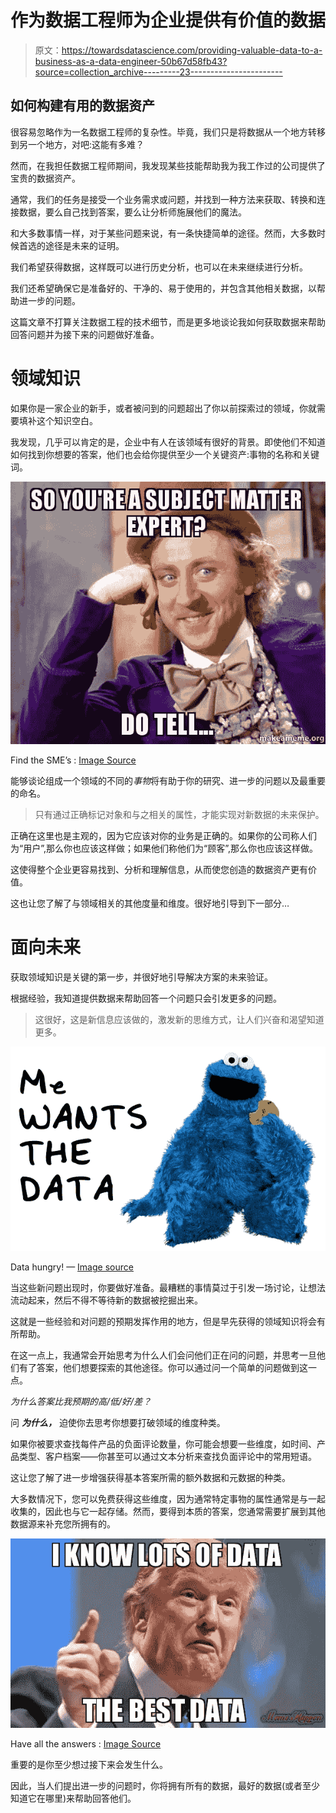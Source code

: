 # 作为数据工程师为企业提供有价值的数据

> 原文：<https://towardsdatascience.com/providing-valuable-data-to-a-business-as-a-data-engineer-50b67d58fb43?source=collection_archive---------23----------------------->

## 如何构建有用的数据资产

很容易忽略作为一名数据工程师的复杂性。毕竟，我们只是将数据从一个地方转移到另一个地方，对吧:这能有多难？

然而，在我担任数据工程师期间，我发现某些技能帮助我为我工作过的公司提供了宝贵的数据资产。

通常，我们的任务是接受一个业务需求或问题，并找到一种方法来获取、转换和连接数据，要么自己找到答案，要么让分析师施展他们的魔法。

和大多数事情一样，对于某些问题来说，有一条快捷简单的途径。然而，大多数时候首选的途径是未来的证明。

我们希望获得数据，这样既可以进行历史分析，也可以在未来继续进行分析。

我们还希望确保它是准备好的、干净的、易于使用的，并包含其他相关数据，以帮助进一步的问题。

这篇文章不打算关注数据工程的技术细节，而是更多地谈论我如何获取数据来帮助回答问题并为接下来的问题做好准备。

# 领域知识

如果你是一家企业的新手，或者被问到的问题超出了你以前探索过的领域，你就需要填补这个知识空白。

我发现，几乎可以肯定的是，企业中有人在该领域有很好的背景。即使他们不知道如何找到你想要的答案，他们也会给你提供至少一个关键资产:事物的名称和关键词。

![](img/285a9d0c97aa367c40b9c14e9d422ca6.png)

Find the SME’s : [Image Source](https://rodneywade.wordpress.com/2015/06/21/we-are-smes-if-you-please/)

能够谈论组成一个领域的不同的*事物*将有助于你的研究、进一步的问题以及最重要的命名。

> 只有通过正确标记对象和与之相关的属性，才能实现对新数据的未来保护。

正确在这里也是主观的，因为它应该对你的业务是正确的。如果你的公司称人们为“用户”,那么你也应该这样做；如果他们称他们为“顾客”,那么你也应该这样做。

这使得整个企业更容易找到、分析和理解信息，从而使您创造的数据资产更有价值。

这也让您了解了与领域相关的其他度量和维度。很好地引导到下一部分…

# 面向未来

获取领域知识是关键的第一步，并很好地引导解决方案的未来验证。

根据经验，我知道提供数据来帮助回答一个问题只会引发更多的问题。

> 这很好，这是新信息应该做的，激发新的思维方式，让人们兴奋和渴望知道更多。

![](img/36b6300ce27843f00afe6e9083f47665.png)

Data hungry! — [Image source](http://www.duncanmalcolm.com/startup-data-analytics-metric-tools/)

当这些新问题出现时，你要做好准备。最糟糕的事情莫过于引发一场讨论，让想法流动起来，然后不得不等待新的数据被挖掘出来。

这就是一些经验和对问题的预期发挥作用的地方，但是早先获得的领域知识将会有所帮助。

在这一点上，我通常会开始思考为什么人们会问他们正在问的问题，并思考一旦他们有了答案，他们想要探索的其他途径。你可以通过问一个简单的问题做到这一点。

*为什么答案比我预期的高/低/好/差？*

问 ***为什么，*** 迫使你去思考你想要打破领域的维度种类。

如果你被要求查找每件产品的负面评论数量，你可能会想要一些维度，如时间、产品类型、客户档案——你甚至可以通过文本分析来查找负面评论中的常用短语。

这让您了解了进一步增强获得基本答案所需的额外数据和元数据的种类。

大多数情况下，您可以免费获得这些维度，因为通常特定事物的属性通常是与一起收集的，因此也与它一起存储。然而，要得到本质的答案，您通常需要扩展到其他数据源来补充您所拥有的。

![](img/501bb3e0a93d3f620d463da8bbc57323.png)

Have all the answers : [Image Source](http://memeshappen.com/meme/donald-trump/i-know-lots-of-data-the-best-data-82002)

重要的是你至少想过接下来会发生什么。

因此，当人们提出进一步的问题时，你将拥有所有的数据，最好的数据(或者至少知道它在哪里)来帮助回答他们。